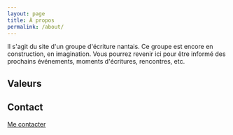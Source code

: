```yaml
---
layout: page
title: À propos
permalink: /about/
---
```


Il s'agit du site d'un groupe d'écriture nantais. Ce groupe est encore en construction, en imagination. Vous pourrez revenir ici pour être informé des prochains événements, moments d'écritures, rencontres, etc.

## Valeurs


## Contact

[Me contacter](mailto:hugo.viala@gmail.com)
